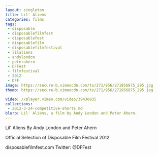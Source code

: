 ```yaml
---
layout: singleton
title: Lil' Aliens
categories: films
tags:
 - disposable
 - disposablefilmfest
 - disposablefest
 - disposablefilm
 - disposablefilmfestival
 - lilaliens
 - andylondon
 - peterahern
 - DFFest
 - filmfestival
 - 2012
 - DFF
image: https://secure-b.vimeocdn.com/ts/271/956/271956875_295.jpg
thumb: https://secure-b.vimeocdn.com/ts/271/956/271956875_295.jpg

video: //player.vimeo.com/video/39430835
collections:
 - 2012-3-24-competitive-shorts.md
blurb: Lil' Aliens, a film by Andy London and Peter Ahern.
---
```


Lil' Aliens
By Andy London and Peter Ahern

Official Selection of Disposable Film Festival 2012

disposablefilmfest.com
Twitter: @DFFest